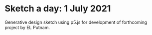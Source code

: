 # Sketch a day: 1 July 2021

Generative design sketch using p5.js for development of forthcoming project by EL Putnam.
